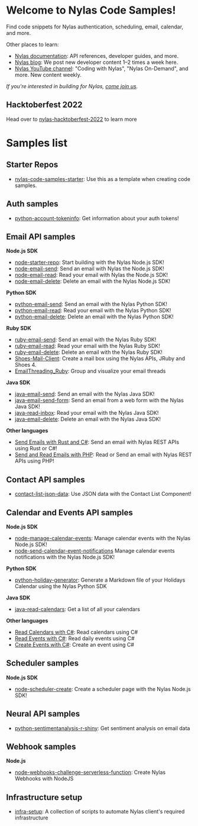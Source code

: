 # Welcome to Nylas Code Samples!

Find code snippets for Nylas authentication, scheduling, email, calendar, and more.

Other places to learn:

- [Nylas documentation](https://developer.nylas.com): API references, developer guides, and more.
- [Nylas blog](https://www.nylas.com/blog/): We post new developer content 1–2 times a week here.
- [Nylas YouTube channel](https://www.youtube.com/c/nylas): "Coding with Nylas", "Nylas On-Demand", and more. New content weekly.

_If you're interested in building for Nylas, [come join us](https://ats.comparably.com/api/v1/gh/nylas)._

## Hacktoberfest 2022
Head over to [nylas-hacktoberfest-2022](https://github.com/nylas-samples/nylas-hacktoberfest-2022) to learn more

# Samples list

## Starter Repos
- [nylas-code-samples-starter](https://github.com/nylas-samples/nylas-code-samples-starter): Use this as a template when creating code samples.

## Auth samples

- [python-account-tokeninfo](https://github.com/nylas-samples/python-account-tokeninfo): Get information about your auth tokens!

## Email API samples

**Node.js SDK**
- [node-starter-repo](https://github.com/nylas-samples/node-starter-repo): Start building with the Nylas Node.js SDK!
- [node-email-send](https://github.com/nylas-samples/node-email-send): Send an email with Nylas the Node.js SDK!
- [node-email-read](https://github.com/nylas-samples/node-email-read): Read your email with Nylas the Node.js SDK!
- [node-email-delete](https://github.com/nylas-samples/node-delete-email): Delete an email with the Nylas Node.js SDK!

**Python SDK**

- [python-email-send](https://github.com/nylas-samples/python-email-send): Send an email with the Nylas Python SDK!
- [python-email-read](https://github.com/nylas-samples/python-email-read): Read your email with the Nylas Python SDK!
- [python-email-delete](https://github.com/nylas-samples/python-email-delete): Delete an email with the Nylas Python SDK!

**Ruby SDK**

- [ruby-email-send](https://github.com/nylas-samples/ruby-email-send): Send an email with the Nylas Ruby SDK!
- [ruby-email-read](https://github.com/nylas-samples/ruby-email-read): Read your email with the Nylas Ruby SDK!
- [ruby-email-delete](https://github.com/nylas-samples/ruby-email-delete): Delete an email with the Nylas Ruby SDK!
- [Shoes-Mail-Client](https://github.com/nylas-samples/Shoes-Mail-Client): Create a mail box using the Nylas APIs, JRuby and Shoes 4.
- [EmailThreading_Ruby](https://github.com/nylas-samples/EmailThreading_Ruby): Group and visualize your email threads

**Java SDK**

- [java-email-send](https://github.com/nylas-samples/java-email-send): Send an email with the Nylas Java SDK!
- [java-email-send-form](https://github.com/nylas-samples/java-email-send-form): Send an email from a web form with the Nylas Java SDK!
- [java-read-inbox](https://github.com/nylas-samples/java-read-email): Read your email with the Nylas Java SDK!
- [java-email-delete](https://github.com/nylas-samples/java_email_delete): Delete an email with the Nylas Java SDK!

**Other languages**

- [Send Emails with Rust and C#](https://github.com/nylas-samples/send_emails_rust_csharp): Send an email with Nylas REST APIs using Rust or C#!
- [Send and Read Emails with PHP](https://github.com/nylas-samples/php_send_and_read_emails): Read or Send an email with Nylas REST APIs using PHP!

## Contact API samples

- [contact-list-json-data](https://github.com/nylas-samples/contact-list-json-data): Use JSON data with the Contact List Component!

## Calendar and Events API samples

**Node.js SDK**
- [node-manage-calendar-events](https://github.com/nylas-samples/node-manage-calendar-events): Manage calendar events with the Nylas Node.js SDK!
- [node-send-calendar-event-notifications](https://github.com/nylas-samples/node-send-calendar-event-notifications) Manage calendar events notifications with the Nylas Node.js SDK!

**Python SDK**
- [python-holiday-generator](https://github.com/nylas-samples/python-holidays-generator): Generate a Markdown file of your Holidays Calendar using the Nylas Python SDK

**Java SDK**
- [java-read-calendars](https://github.com/nylas-samples/java-read-calendars): Get a list of all your calendars

**Other languages**
- [Read Calendars with C#](https://github.com/nylas-samples/read_calendars_c_sharp): Read calendars using C#
- [Read Events with C#](https://github.com/nylas-samples/read_events_c_sharp): Read daily events using C#
- [Create Events with C#](https://github.com/nylas-samples/create_events_c_sharp): Create an event using C#

## Scheduler samples

**Node.js SDK**

- [node-scheduler-create](https://github.com/nylas-samples/node-scheduler-create): Create a scheduler page with the Nylas Node.js SDK!

## Neural API samples

- [python-sentimentanalysis-r-shiny](https://github.com/nylas-samples/python-sentimentanalysis-r-shiny): Get sentiment analysis on email data

## Webhook samples

**Node.js**
- [node-webhooks-challenge-serverless-function](https://github.com/nylas-samples/node-webhooks-challenge-serverless-function): Create Nylas Webhooks with NodeJS

## Infrastructure setup
- [infra-setup](https://github.com/nylas-samples/infra-setup): A collection of scripts to automate Nylas client's required infrastructure
